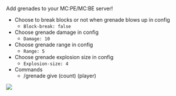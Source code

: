 Add grenades to your MC:PE/MC:BE server! 

* Choose to break blocks or not when grenade blows up in config
    * `Block-break: false`
* Choose grenade damage in config
    * `Damage: 10`
* Choose grenade range in config
    * `Range: 5`
* Choose grenade explosion size in config
    * `Explosion-size: 4`
* Commands
   * /grenade give (count) (player)

[![](https://poggit.pmmp.io/shield.state/Grenade)](https://poggit.pmmp.io/p/Grenade)
